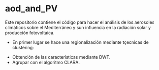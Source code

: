# aod_and_PV

Este repositorio contiene el código para hacer el análisis de los aerosoles climáticos sobre el Mediterráneo y sun influencia en la radiación solar y producción fotovoltaica.

* En primer lugar se hace una regionalización mediante tçecnicas de clustering:

- Obtención de las características mediante DWT.
- Agrupar con el algoritmo CLARA.